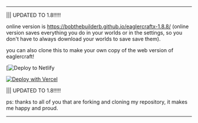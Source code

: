 ----------------------------------------------------------------------------------------------------------------------------------------------------------------------------------------------------------------------

  ||| UPDATED TO 1.8!!!!!

  online version is https://bobthebuilderb.github.io/eaglercraftx-1.8.8/ (online version saves everything you do in your worlds or in the settings, so you don't have to always download your worlds to save save them).
  
  you can also clone this to make your own copy of the web version of eaglercraft!
  
  [![Deploy to Netlify](https://app.netlify.com/start/deploy?repository=https://github.com/BobTheBuilderB/eaglercraftx-1.8.8)
  
  [![Deploy with Vercel](https://vercel.com/button)](https://vercel.com/new/clone?repository-url=https%3A%2F%2Fgithub.com%2FBobTheBuilderB%2Fmc-eagercraft-1.8.8%2F)
  
  ||| UPDATED TO 1.8!!!!!
  
  ps: thanks to all of you that are forking and cloning my repository, it makes me happy and proud.

----------------------------------------------------------------------------------------------------------------------------------------------------------------------------------------------------------------------
